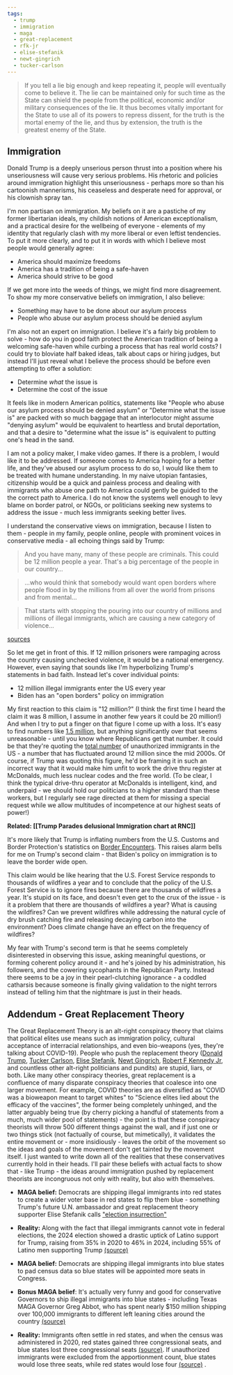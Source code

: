 ```yaml
---
tags:
  - trump
  - immigration
  - maga
  - great-replacement
  - rfk-jr
  - elise-stefanik
  - newt-gingrich
  - tucker-carlson
---
```

>If you tell a lie big enough and keep repeating it, people will eventually come to believe it. The lie can be maintained only for such time as the State can shield the people from the political, economic and/or military consequences of the lie. It thus becomes vitally important for the State to use all of its powers to repress dissent, for the truth is the mortal enemy of the lie, and thus by extension, the truth is the greatest enemy of the State.
## Immigration

Donald Trump is a deeply unserious person thrust into a position where his unseriousness will cause very serious problems. His rhetoric and policies around immigration highlight this unseriousness - perhaps more so than his cartoonish mannerisms, his ceaseless and desperate need for approval, or his clownish spray tan.

I'm non partisan on immigration. My beliefs on it are a pastiche of my former libertarian ideals, my childish notions of American exceptionalism, and a practical desire for the wellbeing of everyone - elements of my identity that regularly clash with my more liberal or even leftist tendencies. To put it more clearly, and to put it in words with which I believe most people would generally agree:

- America should maximize freedoms
- America has a tradition of being a safe-haven
- America should strive to be good

If we get more into the weeds of things, we might find more disagreement. To show my more conservative beliefs on immigration, I also believe:

- Something may have to be done about our asylum process
- People who abuse our asylum process should be denied asylum

I'm also not an expert on immigration. I believe it's a fairly big problem to solve - how do you in good faith protect the American tradition of being a welcoming safe-haven while curbing a process that has real world costs? I could try to bloviate half baked ideas, talk about caps or hiring judges, but instead I'll just reveal what I believe the process should be before even attempting to offer a solution:

- Determine _what_ the issue is
- Determine the cost of the issue

It feels like in modern American politics, statements like "People who abuse our asylum process should be denied asylum" or "Determine what the issue is" are packed with so much baggage that an interlocutor might assume "denying asylum" would be equivalent to heartless and brutal deportation, and that a desire to "determine what the issue is" is equivalent to putting one's head in the sand.

I am not a policy maker, I make video games. If there is a problem, I would like it to be addressed. If someone comes to America hoping for a better life, and they've abused our asylum process to do so, I would like them to be treated with humane understanding. In my naive utopian fantasies, citizenship would be a quick and painless process and dealing with immigrants who abuse one path to America could gently be guided to the the correct path to America. I do not know the systems well enough to levy blame on border patrol, or NGOs, or politicians seeking new systems to address the issue - much less immigrants seeking better lives.

I understand the conservative views on immigration, because I listen to them - people in my family, people online, people with prominent voices in conservative media - all echoing things said by Trump:

>And you have many, many of these people are criminals. This could be 12 million people a year. That's a big percentage of the people in our country...

>...who would think that somebody would want open borders where people flood in by the millions from all over the world from prisons and from mental...

>That starts with stopping the pouring into our country of millions and millions of illegal immigrants, which are causing a new category of violence...

[sources](https://www.themarshallproject.org/2024/10/21/fact-check-12000-trump-statements-immigrants)

So let me get in front of this. If 12 million prisoners were rampaging across the country causing unchecked violence, it would be a national emergency. However, even saying that sounds like I'm hyperbolizing Trump's statements in bad faith. Instead let's cover individual points:

- 12 million illegal immigrants enter the US every year
- Biden has an "open borders" policy on immigration

My first reaction to this claim is "12 million?" (I think the first time I heard the claim it was 8 million, I assume in another few years it could be 20 million!) And when I try to put a finger on that figure I come up with a loss. It's easy to find numbers like [1.5 million](https://www.pewresearch.org/short-reads/2024/09/27/u-s-immigrant-population-in-2023-saw-largest-increase-in-more-than-20-years/#:~:text=These%20immigrants%20hail%20from%20many,2.1%20million%2C%20or%204%25), but anything significantly over that seems unreasonable - until you know where Republicans get that number. It could be that they're quoting the [total number](https://www.pewresearch.org/short-reads/2024/07/22/what-we-know-about-unauthorized-immigrants-living-in-the-us/) of unauthorized immigrants in the US - a number that has fluctuated around 12 million since the mid 2000s. Of course, if Trump was quoting this figure, he'd be framing it in such an incorrect way that it would make him unfit to work the drive thru register at McDonalds, much less nuclear codes and the free world. (To be clear, I think the typical drive-thru operator at McDonalds is intelligent, kind, and underpaid - we should hold our politicians to a higher standard than these workers, but I regularly see rage directed at them for missing a special request while we allow multitudes of incompetence at our highest seats of power!)

**Related: [[Trump Parades delusional Immigration chart at RNC]]**

It's more likely that Trump is inflating numbers from the U.S. Customs and Border Protection's statistics on [Border Encounters](https://www.cbp.gov/newsroom/stats/southwest-land-border-encounters). This raises alarm bells for me on Trump's second claim - that Biden's policy on immigration is to leave the border wide open.

This claim would be like hearing that the U.S. Forest Service responds to thousands of wildfires a year and to conclude that the policy of the U.S. Forest Service is to ignore fires because there are thousands of wildfires a year. It's stupid on its face, and doesn't even get to the crux of the issue - is it a problem that there are thousands of wildfires a year? What is causing the wildfires? Can we prevent wildfires while addressing the natural cycle of dry brush catching fire and releasing decaying carbon into the environment? Does climate change have an effect on the frequency of wildfires?

My fear with Trump's second term is that he seems completely disinterested in observing this issue, asking meaningful questions, or forming coherent policy around it - and he's joined by his administration, his followers, and the cowering sycophants in the Republican Party. Instead there seems to be a joy in their pearl-clutching ignorance - a coddled catharsis because someone is finally giving validation to the night terrors instead of telling him that the nightmare is just in their heads.

## Addendum - Great Replacement Theory

The Great Replacement Theory is an alt-right conspiracy theory that claims that political elites use means such as immigration policy, cultural acceptance of interracial relationships, and even bio-weapons (yes, they're talking about COVID-19). People who push the replacement theory ([Donald Trump](https://www.vox.com/2019/1/14/18181897/trump-pat-buchanan-column-tweet), [Tucker Carlson](https://www.washingtonpost.com/politics/2021/04/14/tucker-carlsons-toxic-replacement-rhetoric-gets-picked-up-house/), [Elise Stefanik](https://www.theguardian.com/us-news/2022/may/16/buffalo-massacre-great-replacement-theory-republicans), [Newt Gingrich](https://www.thedailybeast.com/newt-gingrich-goes-full-great-replacement-theory-in-maria-bartiromo-interview-on-fox-business/), [Robert F Kennedy Jr](https://nypost.com/2023/07/15/rfk-jr-says-covid-was-ethnically-targeted-to-spare-jews/), and countless other alt-right politicians and pundits) are stupid, liars, or both. Like many other conspiracy theories, great replacement is a confluence of many disparate conspiracy theories that coalesce into one larger movement. For example, COVID theories are as diversified as "COVID was a bioweapon meant to target whites" to "Science elites lied about the efficacy of the vaccines", the former being completely unhinged, and the latter arguably being true (by cherry picking a handful of statements from a much, much wider pool of statements) - the point is that these conspiracy theorists will throw 500 different things against the wall, and if just one or two things stick (not factually of course, but mimetically), it validates the entire movement or - more insidiously - leaves the orbit of the movement so the ideas and goals of the movement don't get tainted by the movement itself. I just wanted to write down all of the realities that these conservatives currently hold in their heads. I'll pair these beliefs with actual facts to show that - like Trump - the ideas around immigration pushed by replacement theorists are incongruous not only with reality, but also with themselves.

- **MAGA belief:** Democrats are shipping illegal immigrants into red states to create a wider voter base in red states to flip them blue - something Trump's future U.N. ambassador and great replacement theory supporter Elise Stefanik calls ["election insurrection"](https://www.theguardian.com/us-news/2022/may/16/buffalo-massacre-great-replacement-theory-republicans)
- **Reality:** Along with the fact that illegal immigrants cannot vote in federal elections, the 2024 election showed a drastic uptick of Latino support for Trump, raising from 35% in 2020 to 46% in 2024, including 55% of Latino men supporting Trump [(source)](https://newrepublic.com/post/188203/latino-vote-trump-harris-2024-election-data-breakdown)

- **MAGA belief:** Democrats are shipping illegal immigrants into blue states to pad census data so blue states will be appointed more seats in Congress.
- **Bonus MAGA belief**: It's actually very funny and good for conservative Governors to ship illegal immigrants into blue states - including Texas MAGA Governor Greg Abbot, who has spent nearly $150 million shipping over 100,000 immigrants to different left leaning cities around the country [(source)](https://www.texastribune.org/2024/02/21/texas-migrants-busing-cost-greg-abbott/)
- **Reality:** Immigrants often settle in red states, and when the census was administered in 2020, red states gained three congressional seats, and blue states lost three congressional seats [(source)](https://it.usembassy.gov/how-does-the-u-s-census-affect-congress/). If unauthorized immigrants were excluded from the apportionment count, blue states would lose three seats, while red states would lose four [(source)](https://www.pewresearch.org/short-reads/2020/07/24/how-removing-unauthorized-immigrants-from-census-statistics-could-affect-house-reapportionment/) .